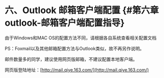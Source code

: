 # 六、Outlook 邮箱客户端配置 {#第六章outlook-邮箱客户端配置指导}

由于Windows和MAC OS的配置方法不同，请根据各自系统查看相关配置文档

PS：Foxmail以及其他邮箱配置方法与Outlook类似，故不再另作说明。

邮件数量多的同学，建议使用网页版邮箱，不建议配置本地客户端。

网页版登陆地址：[http://mail.qiye.163.com/](http://mail.qiye.163.com/)

